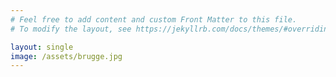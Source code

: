 ```yaml
---
# Feel free to add content and custom Front Matter to this file.
# To modify the layout, see https://jekyllrb.com/docs/themes/#overriding-theme-defaults

layout: single
image: /assets/brugge.jpg
---
```

